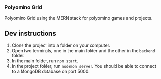 ### Polyomino Grid

Polyomino Grid using the MERN stack for polyomino games and projects.

## Dev instructions

1. Clone the project into a folder on your computer.
2. Open two terminals, one in the main folder and the other in the `backend` folder.
3. In the main folder, run `npm start`.
4. In the project folder, run `nodemon server`. You should be able to connect to a MongoDB database on port 5000.
